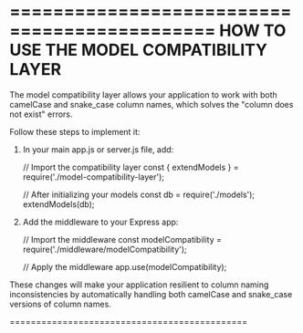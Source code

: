 
=============================================
HOW TO USE THE MODEL COMPATIBILITY LAYER
=============================================

The model compatibility layer allows your application to work with both
camelCase and snake_case column names, which solves the "column does not exist" errors.

Follow these steps to implement it:

1. In your main app.js or server.js file, add:

   // Import the compatibility layer
   const { extendModels } = require('./model-compatibility-layer');
   
   // After initializing your models
   const db = require('./models');
   extendModels(db);

2. Add the middleware to your Express app:

   // Import the middleware
   const modelCompatibility = require('./middleware/modelCompatibility');
   
   // Apply the middleware
   app.use(modelCompatibility);

These changes will make your application resilient to column naming inconsistencies
by automatically handling both camelCase and snake_case versions of column names.

=============================================
